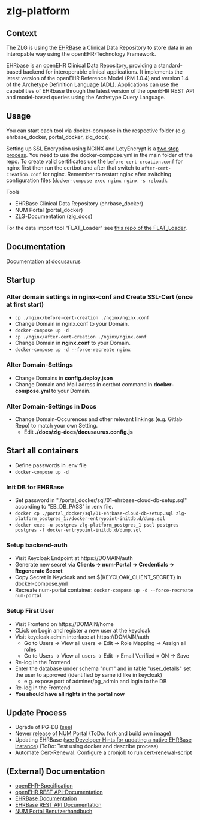 # zlg-platform

## Context
The ZLG is using the [EHRBase](https://github.com/ehrbase/ehrbase) a Clinical Data Repository to store data in an interopable way using the openEHR-Technology Framework.

EHRbase is an openEHR Clinical Data Repository, providing a standard-based backend for interoperable clinical applications. It implements the latest version of the openEHR Reference Model (RM 1.0.4) and version 1.4 of the Archetype Definition Language (ADL). Applications can use the capabilities of EHRbase through the latest version of the openEHR REST API and model-based queries using the Archetype Query Language.

## Usage
You can start each tool via docker-compose in the respective folder (e.g. ehrbase_docker, portal_docker, zlg_docs).

Setting up SSL Encryption using NGINX and LetyEncrypt is a [two step process](https://blog.jarrousse.org/2022/04/09/an-elegant-way-to-use-docker-compose-to-obtain-and-renew-a-lets-encrypt-ssl-certificate-with-certbot-and-configure-the-nginx-service-to-use-it/). You need to use the docker-compose.yml in the main folder of the repo. To create valid certificates use the `before-cert-creation.conf` for nginx first then run the certbot and after that switch to `after-cert-creation.conf` for nginx. Remember to restart nginx after switching configuration files (`docker-compose exec nginx nginx -s reload`).

Tools
- EHRBase Clinical Data Repository (ehrbase_docker)
- NUM Portal (portal_docker)
- ZLG-Documentation (zlg_docs)

For the data import tool "FLAT_Loader" see [this repo of the FLAT_Loader](https://gitlab.gwdg.de/medinfpub/openehr_flat_loader).

## Documentation

Documentation at [docusaurus](https://c100-115.cloud.gwdg.de/docs/)

## Startup

### Alter domain settings in nginx-conf and Create SSL-Cert (once at first start)
- `cp ./nginx/before-cert-creation ./nginx/nginx.conf`
- Change Domain in nginx.conf to your Domain.
- `docker-compose up -d`
- `cp ./nginx/after-cert-creation ./nginx/nginx.conf`
- Change Domain in **nginx.conf** to your Domain.
- `docker-compose up -d --force-recreate nginx`

### Alter Domain-Settings
- Change Domains in **config.deploy.json**
- Change Domain and Mail adress in certbot command in **docker-compose.yml** to your Domain.  

### Alter Domain-Settings in Docs
- Change Domain-Occurences and other relevant linkings (e.g. Gitlab Repo) to match your own Setting.
    - Edit **./docs/zlg-docs/docusaurus.config.js**

## Start all containers
- Define passwords in .env file 
- `docker-compose up -d`

### Init DB for EHRBase
- Set password in "./portal_docker/sql/01-ehrbase-cloud-db-setup.sql" according to "EB_DB_PASS" in .env file.
- `docker cp ./portal_docker/sql/01-ehrbase-cloud-db-setup.sql zlg-platform_postgres_1:/docker-entrypoint-initdb.d/dump.sql`
- `docker exec -u postgres zlg-platform_postgres_1 psql postgres postgres -f docker-entrypoint-initdb.d/dump.sql`

### Setup backend-auth
- Visit Keycloak Endpoint at https://DOMAIN/auth
- Generate new secret via **Clients -> num-Portal -> Credentials -> Regenerate Secret**
- Copy Secret in Keycloak and set ${KEYCLOAK_CLIENT_SECRET} in docker-compose.yml
- Recreate num-portal container: `docker-compose up -d --force-recreate num-portal`

### Setup First User
- Visit Frontend on https://DOMAIN/home
- CLick on Login and register a new user at the keycloak
- Visit keycloak admin interface at https://DOMAIN/auth
    - Go to Users -> View all users -> Edit -> Role Mapping -> Assign all roles
    - Go to Users -> View all users -> Edit -> Email Verified = ON -> Save
- Re-log in the Frontend
- Enter the database under schema "num" and in table "user_details" set the user to approved (identified by same id like in keycloak)
    - e.g. expose port of adminer/pg_admin and login to the DB
- Re-log in the Frontend 
- **You should have all rights in the portal now** 

## Update Process
- Ugrade of PG-DB ([see](https://www.postgresql.org/docs/13/upgrading.html))
- Newer [release of NUM Portal](https://github.com/NUM-Forschungsdatenplattform/num-portal-webapp/releases) (ToDo: fork and build own image)
- Updating EHRBase ([see Developer Hints for updating a native EHRBase instance](https://github.com/ehrbase/ehrbase/blob/develop/UPDATING.md#ehrbase-0240)) (ToDo: Test using docker and describe process)
- Automate Cert-Renewal:
  Configure a cronjob to run [cert-renewal-script](cron_renew_cert.sh)

## (External) Documentation
- [openEHR-Specification](https://specifications.openehr.org)
- [openEHR REST API-Documentation](https://specifications.openehr.org/releases/ITS-REST/Release-1.0.0/ehr.html)
- [EHRBase Documentation](https://ehrbase.readthedocs.io/en/latest/01_release_notes/index.html)
- [EHRBase REST API Documentation](https://c100-115.cloud.gwdg.de/ehrbase/swagger-ui.html)
- [NUM Portal Benutzerhandbuch](https://num-portal-webapp.readthedocs.io/de/latest/)
